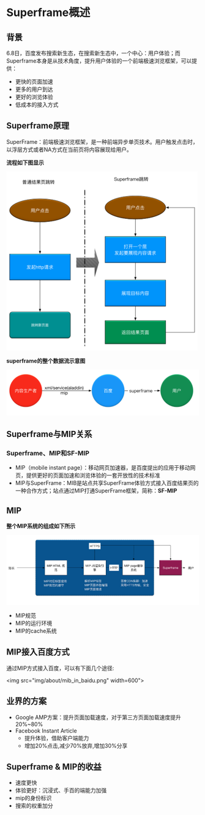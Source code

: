 # Superframe概述

## 背景
	
6.8日，百度发布搜索新生态，在搜索新生态中，一个中心：用户体验；而Superframe本身是从技术角度，提升用户体验的一个前端极速浏览框架，可以提供：

* 更快的页面加速
* 更多的用户到达
* 更好的浏览体验
* 低成本的接入方式

## Superframe原理
SuperFrame：前端极速浏览框架，是一种前端异步单页技术。用户触发点击时，以浮层方式或者NA方式在当前页将内容展现给用户。

**流程如下图显示**

<img src="img/about/sf_process.png" width="500">

**superframe的整个数据流示意图**

<img src="img/about/sf_in_baidu.png" width="700">


## Superframe与MIP关系

### Superframe、MIP和SF-MIP
* MIP（mobile instant page）：移动网页加速器，是百度提出的应用于移动网页，提供更好的页面加速和浏览体验的一套开放性的技术标准
* MIP与SuperFrame：MIB是站点共享SuperFrame体验方式接入百度结果页的一种合作方式；站点通过MIP打通SuperFrame框架，简称：**SF-MIP**

 

## MIP

**整个MIP系统的组成如下所示**

<img src="img/about/mib_module.png" width="900">

* MIP规范
* MIP的运行环境
* MIP的cache系统

## MIP接入百度方式
通过MIP方式接入百度，可以有下面几个途径:


<img src="img/about/mib_in_baidu.png" width=600">

## 业界的方案

* Google AMP方案：提升页面加载速度，对于第三方页面加载速度提升20%~80%
* Facebook Instant Article
	* 提升体验，借助客户端能力
	* 增加20%点击,减少70%放弃,增加30%分享 

## Superframe & MIP的收益
* 速度更快
* 体验更好：沉浸式、手百的端能力加强
* mip的身份标识
* 搜索的权重加分




